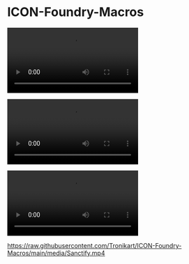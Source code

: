 # ICON-Foundry-Macros

![Sanctify](/media/Sanctify.mp4)

![Hatred of X](/media/Hatred%20of%20X.mp4)

![Astral CHain](/media/Astral%20Chain.mp4)


https://raw.githubusercontent.com/Tronikart/ICON-Foundry-Macros/main/media/Sanctify.mp4
